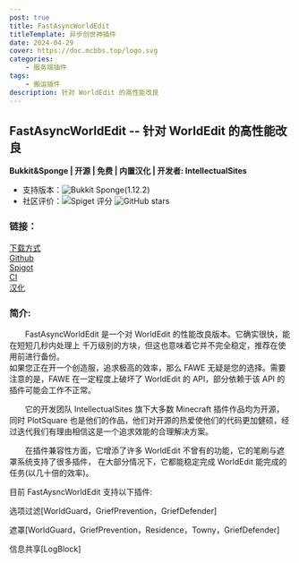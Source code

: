 ```yaml
---
post: true
title: FastAsyncWorldEdit
titleTemplate: 异步创世神插件
date: 2024-04-29
cover: https://doc.mcbbs.top/logo.svg
categories:
    - 服务端插件
tags:
    - 搬运插件
description: 针对 WorldEdit 的高性能改良
---
```


## FastAsyncWorldEdit -- 针对 WorldEdit 的高性能改良

**Bukkit&Sponge | 开源 | 免费 | 内置汉化 | 开发者: IntellectualSites**

* 支持版本：![Bukkit](https://img.shields.io/spiget/tested-versions/13932?label=Bukkit) Sponge(1.12.2)
* 社区评价：![Spiget 评分](https://img.shields.io/spiget/rating/13932?label=Spigot%20%E8%AF%84%E5%88%86&style=flat-square) ![GitHub stars](https://img.shields.io/github/stars/IntellectualSites/FastAsyncWorldEdit?label=GitHub%20stars&style=flat-square)

### 链接：

[下载方式](https://intellectualsites.github.io/download/fawe.html)
<br>[Github](https://github.com/IntellectualSites/FastAsyncWorldEdit)
<br>[Spigot](https://www.spigotmc.org/resources/fast-async-worldedit.13932/)
<br>[CI](https://ci.athion.net/job/FastAsyncWorldEdit-1.17/)
<br>[汉化](https://intellectualsites.crowdin.com/fastasyncworldedit)

### 简介:

&emsp;&emsp;FastAsyncWorldEdit 是一个对 WorldEdit 的性能改良版本。它确实很快，能在短短几秒内处理上
千万级别的方块，但这也意味着它并不完全稳定，推荐在使用前进行备份。
<br>如果您正在开一个创造服，追求极高的效率，那么 FAWE 无疑是您的选择。需要注意的是，FAWE 在一定程度上破坏了 WorldEdit 的 API，部分依赖于该 API 的插件可能会工作不正常。

&emsp;&emsp;它的开发团队 IntellectualSites 旗下大多数 Minecraft 插件作品均为开源，同时 PlotSquare 也是他们的作品，他们对开源的热爱使他们的代码更加健硕，经过迭代我们有理由相信这是一个追求效能的合理解决方案。

&emsp;&emsp;在插件兼容性方面，它增添了许多 WorldEdit 不曾有的功能，它的笔刷与遮罩系统支持了很多插件，
在大部分情况下，它都能稳定完成 WorldEdit 能完成的任务(以几十倍的效率)。

目前 FastAysncWorldEdit 支持以下插件:

选项过滤[WorldGuard，GriefPrevention，GriefDefender]

遮罩[WorldGuard，GriefPrevention，Residence，Towny，GriefDefender]

信息共享[LogBlock]
